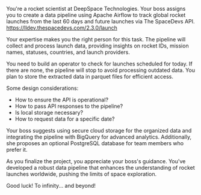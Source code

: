 You're a rocket scientist at DeepSpace Technologies. Your boss assigns you to create a data pipeline using Apache Airflow to track global rocket launches from the last 60 days and future launches via The SpaceDevs API.
https://lldev.thespacedevs.com/2.3.0/launch 

Your expertise makes you the right person for this task. The pipeline will collect and process launch data, providing insights on rocket IDs, mission names, statuses, countries, and launch providers.

You need to build an operator to check for launches scheduled for today. If there are none, the pipeline will stop to avoid processing outdated data. You plan to store the extracted data in parquet files for efficient access.

Some design considerations:
- How to ensure the API is operational?
- How to pass API responses to the pipeline?
- Is local storage necessary?
- How to request data for a specific date?

Your boss suggests using secure cloud storage for the organized data and integrating the pipeline with BigQuery for advanced analytics. Additionally, she proposes an optional PostgreSQL database for team members who prefer it.

As you finalize the project, you appreciate your boss's guidance. You've developed a robust data pipeline that enhances the understanding of rocket launches worldwide, pushing the limits of space exploration.

Good luck! 
To infinity... and beyond! 